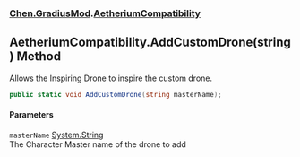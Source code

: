 
### [Chen.GradiusMod](./neHTXX+yFsk1RpXqjkv9zg 'Chen.GradiusMod').[AetheriumCompatibility](./kfdzvN7a+Uk54T8FAtNFVg 'Chen.GradiusMod.AetheriumCompatibility')

## AetheriumCompatibility.AddCustomDrone(string) Method
Allows the Inspiring Drone to inspire the custom drone.  
```csharp
public static void AddCustomDrone(string masterName);
```

#### Parameters
<a name='S2P+uyfC00XFDr7yt4lnLA'></a>
`masterName` [System.String](https://docs.microsoft.com/en-us/dotnet/api/System.String 'System.String')  
The Character Master name of the drone to add  
  
